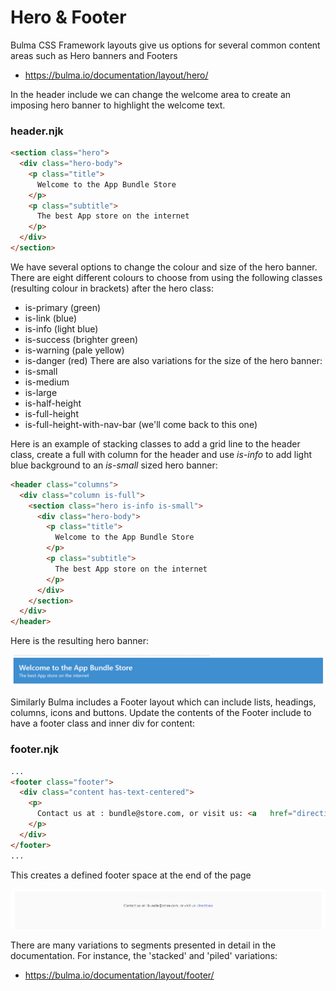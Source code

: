 # Hero & Footer

Bulma CSS Framework layouts give us options for several common content areas such as Hero banners and Footers

- <https://bulma.io/documentation/layout/hero/>

In the header include we can change the welcome area to create an imposing hero banner to highlight the welcome text.

### header.njk

~~~html
<section class="hero">
  <div class="hero-body">
    <p class="title">
      Welcome to the App Bundle Store
    </p>
    <p class="subtitle">
      The best App store on the internet
    </p>
  </div>
</section>
~~~

We have several options to change the colour and size of the hero banner. There are eight different colours to choose from using the following classes (resulting colour in brackets) after the hero class:
  * is-primary (green)
  * is-link (blue)
  * is-info (light blue)
  * is-success (brighter green)
  * is-warning (pale yellow)
  * is-danger (red)
There are also variations for the size of the hero banner:
  * is-small
  * is-medium
  * is-large
  * is-half-height 
  * is-full-height
  * is-full-height-with-nav-bar (we'll come back to this one)

Here is an example of stacking classes to add a grid line to the header class, create a full with column for the header and use *is-info* to add light blue background to an *is-small* sized hero banner:

~~~html
<header class="columns">
  <div class="column is-full">
    <section class="hero is-info is-small">
      <div class="hero-body">
        <p class="title">
          Welcome to the App Bundle Store
        </p>
        <p class="subtitle">
          The best App store on the internet
        </p>
      </div>
    </section>
  </div>
</header>
~~~

Here is the resulting hero banner:

![](img/05.png)

Similarly Bulma includes a Footer layout which can include lists, headings, columns, icons and buttons. Update the contents of the Footer include to have a footer class and inner div for content:

### footer.njk

~~~html
...
<footer class="footer">
  <div class="content has-text-centered">
    <p> 
      Contact us at : bundle@store.com, or visit us: <a   href="directions.html"> directions</a> 
    </p>
  </div>
</footer>
...
~~~

This creates a defined footer space at the end of the page

![](img/06.png)

There are many variations to segments presented in detail in the documentation. For instance, the 'stacked' and 'piled' variations:

- https://bulma.io/documentation/layout/footer/

